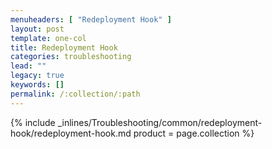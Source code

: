 ```yaml
---
menuheaders: [ "Redeployment Hook" ]
layout: post
template: one-col
title: Redeployment Hook
categories: troubleshooting
lead: ""
legacy: true
keywords: []
permalink: /:collection/:path
---
```



<a href="#redeployment-hook"></a>{% include _inlines/Troubleshooting/common/redeployment-hook/redeployment-hook.md  product = page.collection %}
